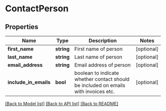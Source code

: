 # ContactPerson

## Properties
Name | Type | Description | Notes
------------ | ------------- | ------------- | -------------
**first_name** | **string** | First name of person | [optional] 
**last_name** | **string** | Last name of person | [optional] 
**email_address** | **string** | Email address of person | [optional] 
**include_in_emails** | **bool** | boolean to indicate whether contact should be included on emails with invoices etc. | [optional] 

[[Back to Model list]](../README.md#documentation-for-models) [[Back to API list]](../README.md#documentation-for-api-endpoints) [[Back to README]](../README.md)


